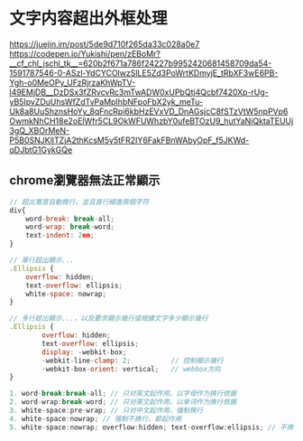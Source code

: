 # 文字内容超出外框处理

<https://juejin.im/post/5de9d710f265da33c028a0e7>
<https://codepen.io/Yukishi/pen/zEBoMr?__cf_chl_jschl_tk__=620b2f671a786f24227b9952420681458709da54-1591787546-0-ASzl-YdCYCOlwzSlLE5Zd3PoWrtKDmyjE_tRbXF3wE6PB-Ygh-o0MeOPy_UFzRjrzaKhWpTV-l49EMjDB__DzDSx3fZRvcvRc3mTwADW0xUPbQtj4Qcbf7420Xp-rUg-yB5IpvZDuUhsWfZdTvPaMpIhbNFpoFbX2yk_meTu-Uk8a8UuShznsHoYy_8qFncRpi6kbHzEVxVD_DnAGsjcC8fSTzVtW5npPVp6OwmkNhCH18e2oElWfr5CL9OkWFUWhzbY0ufeBTOzU9_hutYaNiQktaTEUUj3gQ_XBOrMeN-P5B0SNJKlITZjA2thKcsM5y5tFR2IY6FakFBnWAbyOpF_f5JKWd-qDJbtG1GykGQe>

## chrome瀏覽器無法正常顯示

```js
// 超出寬度自動換行，並且首行縮進兩個字符
div{
    word-break: break-all;
    word-wrap: break-word;
    text-indent: 2em;
}

// 單行超出顯示...
.Ellipsis {
    overflow: hidden;
    text-overflow: ellipsis;
    white-space: nowrap;
}

// 多行超出顯示...，以及要求顯示幾行或根據文字多少顯示幾行
.Ellipsis {
        overflow: hidden;
        text-overflow: ellipsis;
        display: -webkit-box;
        -webkit-line-clamp: 2;          // 控制顯示幾行
        -webkit-box-orient: vertical;   // webbox方向
}

1. word-break:break-all; // 只对英文起作用，以字母作为换行依据
2. word-wrap:break-word; // 只对英文起作用，以单词作为换行依据
3. white-space:pre-wrap; // 只对中文起作用，强制换行
4. white-space:nowrap; // 强制不换行，都起作用
5. white-space:nowrap; overflow:hidden; text-overflow:ellipsis; // 不换行，超出部分隐藏且以省略号形式出现（部分浏览器支持）

```
